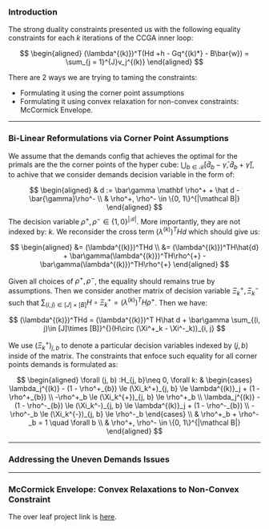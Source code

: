 ### **Introduction**

The strong duality constraints presented us with the following equality constraints for each $k$ iterations of the CCGA inner loop: 

$$
\begin{aligned}
   (\lambda^{(k)})^T(Hd +h - Gq^{(k)*} - B\bar{w}) = \sum_{j = 1}^{J}v_j^{(k)}
\end{aligned}
$$

There are 2 ways we are trying to taming the constraints: 
* Formulating it using the corner point assumptions 
* Formulating it using convex relaxation for non-convex constraints: McCormick Envelope. 


---
### **Bi-Linear Reformulations via Corner Point Assumptions**


We assume that the demands config that achieves the optimal for the primals are the the corner points of the hyper cube: $\bigcup_{b\in \mathcal{B}}[\hat d_b - \bar\gamma, \hat d_b + \bar\gamma]$, to achive that we consider demands decision variable in the form of: 

$$
\begin{aligned}
    & d := \bar\gamma \mathbf \rho^+ + \hat d - \bar{\gamma}\rho^-
    \\
    & \rho^+, \rho^- \in \{0, 1\}^{|\mathcal B|}
\end{aligned}
$$
The decision variable $\rho^+, \rho^-\in \{1, 0\}^{|\mathcal B|}$. More importantly, they are not indexed by: $k$. We reconsider the cross term $(\lambda^{(k)})^THd$ which should give us: 

$$
\begin{aligned}
    &= (\lambda^{(k)})^THd
    \\
    &= (\lambda^{(k)})^TH\hat{d} + \bar\gamma(\lambda^{(k)})^TH\rho^{+} - \bar\gamma(\lambda^{(k)})^TH\rho^{+}
\end{aligned}
$$

Given all choices of $\rho^+, \rho^-$, the equality should remains true by assumptions. Then we consider another matrix of decision variable $\Xi^+_k, \Xi^-_k$ such that $\sum_{(i, j)\in [J]\times [B]}H\circ \Xi^+_k = (\lambda^{(k)})^TH\rho^+$. Then we have: 

$$
(\lambda^{(k)})^THd = 
(\lambda^{(k)})^T H\hat d + \bar\gamma \sum_{(i, j)\in [J]\times [B]}^{}(H\circ (\Xi^+_k - \Xi^-_k))_{i, j}
$$

We use $(\Xi^+_k)_{j, b}$ to denote a particular decision variables indexed by $(j, b)$ inside of the matrix. The constraints that enfoce such equality for all corner points demands is formulated as: 

$$
\begin{aligned}
    \forall (j, b) :H_{j, b}\neq 0, \forall k: &
    \begin{cases}
        \lambda_j^{(k)}  - (1 - \rho^+_{b}) 
        \le (\Xi_k^+)_{j, b} 
        \le \lambda^{(k)}_j + (1 - \rho^+_{b})
        \\
        -\rho^+_b \le (\Xi_k^{+})_{j, b} \le \rho^+_b
        \\
        \lambda_j^{(k)}  - (1 - \rho^-_{b}) 
        \le (\Xi_k^-)_{j, b} 
        \le \lambda^{(k)}_j + (1 - \rho^-_{b})
        \\
        -\rho^-_b \le (\Xi_k^{-})_{j, b} \le \rho^-_b
    \end{cases}
    \\
    & \rho^+_b + \rho^-_b = 1 \quad \forall b
    \\
    & \rho^+, \rho^- \in \{0, 1\}^{|\mathcal B|}
\end{aligned}
$$


---
### **Addressing the Uneven Demands Issues**



---
### **McCormick Envelope: Convex Relaxations to Non-Convex Constraint**

The over leaf project link is [here](https://www.overleaf.com/project/62ed834707a735792c56b4ab). 